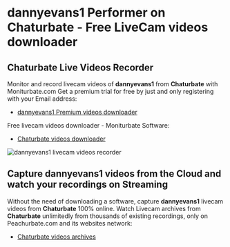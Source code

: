 # dannyevans1 Performer on Chaturbate - Free LiveCam videos downloader

## Chaturbate Live Videos Recorder

Monitor and record livecam videos of **dannyevans1** from **Chaturbate** with Moniturbate.com
Get a premium trial for free by just and only registering with your Email address:
* [dannyevans1 Premium videos downloader](https://moniturbate.com/request-demo-licence-key.html)

Free livecam videos downloader - Moniturbate Software:
* [Chaturbate videos downloader](https://moniturbate.com/moniturbate-download-software.html)

![dannyevans1 livecam videos recorder](https://peachurnet.com/templates/moniturbate-software.png)


## Capture dannyevans1 videos from the Cloud and watch your recordings on Streaming

Without the need of downloading a software, capture **dannyevans1** livecam videos from **Chaturbate** 100% online.
Watch Livecam archives from **Chaturbate** unlimitedly from thousands of existing recordings, only on Peachurbate.com and its websites network:
* [Chaturbate videos archives](https://peachurnet.com/)